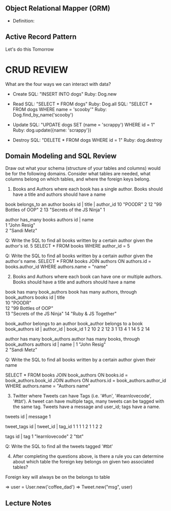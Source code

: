 ## Object Relational Mapper (ORM)

+ Definition:



## Active Record Pattern
Let's do this Tomorrow

# CRUD REVIEW
What are the four ways we can interact with data?

* Create
SQL:  "INSERT INTO dogs"
Ruby:  Dog.new

* Read
SQL: "SELECT * FROM dogs"
Ruby:  Dog.all
SQL: "SELECT * FROM dogs WHERE name = 'scooby'"
Ruby:  Dog.find_by_name('scooby')


* Update
SQL: "UPDATE dogs SET (name = 'scrappy') WHERE id = 1"
Ruby:  dog.update({name: 'scrappy'})

* Destroy
SQL: "DELETE * FROM dogs WHERE id = 1"
Ruby: dog.destroy



## Domain Modeling and SQL Review

Draw out what your schema (structure of your tables and columns) would be for the following domains. Consider what tables are needed, what columns belong on which tables, and where the foreign keys belong.

1. Books and Authors where each book has a single author. Books should have a title and authors should have a name


book belongs_to an author
books
id | title                  | author_id
10   "POODR"                      2
12  "99 Bottles of OOP"           2
13  "Secrets of the JS Ninja"     1

author has_many books
authors
id | name         
1    "John Resig"    
2   "Sandi Metz"     


Q: Write the SQL to find all books written by a certain author given the author's id.
5
SELECT * FROM books WHERE author_id = 5

Q: Write the SQL to find all books written by a certain author given the author's name.
SELECT * FROM books
JOIN authors
ON authors.id = books.author_id
WHERE authors.name = "name"


2. Books and Authors where each book can have one or multiple authors. Books should have a title and authors should have a name

book has many book_authors
book has many authors, through book_authors
books
id | title                    
10   "POODR"                      
12  "99 Bottles of OOP"           
13  "Secrets of the JS Ninja"
14 "Ruby & JS Together"          

book_author belongs to an author
book_author belongs to a book
book_authors
id | author_id | book_id
1       2         10
2       2         12
3       1         13
4       1         14
5       2         14


author has many book_authors
author has many books, through book_authors
authors
id | name         |
1   "John Resig"    
2   "Sandi Metz"     





Q: Write the SQL to find all books written by a certain author given their name

SELECT * FROM books
JOIN book_authors
ON books.id = book_authors.book_id
JOIN authors
ON authors.id = book_authors.author_id
WHERE authors.name = "Authors name"

3. Twitter where Tweets can have Tags (i.e. '#fun', '#learnlovecode', '#tbt'). A tweet can have multiple tags, many tweets can be tagged with the same tag. Tweets have a message and user_id; tags have a name.

tweets
id | message
1

tweet_tags
id | tweet_id | tag_id
1       1         1
1       2         1
1       2        2

tags
id | tag
1     "learnlovecode"
2      "tbt"




Q: Write the SQL to find all the tweets tagged '#tbt'


4. After completing the questions above, is there a rule you can determine about which table the foreign key belongs on given two associated tables?


Foreign key will always be on the belongs to table

=> user = User.new('coffee_dad')
=> Tweet.new("msg", user)


## Lecture Notes
